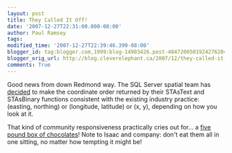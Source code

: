 ```yaml
---
layout: post
title: They Called It Off!
date: '2007-12-27T22:31:00.000-08:00'
author: Paul Ramsey
tags: 
modified_time: '2007-12-27T22:39:46.399-08:00'
blogger_id: tag:blogger.com,1999:blog-14903426.post-4847200501924276204
blogger_orig_url: http://blog.cleverelephant.ca/2007/12/they-called-it-off.html
comments: True
---
```


Good news from down Redmond way. The SQL Server spatial team has [decided](http://blogs.msdn.com/isaac/archive/2007/12/27/latitude-longitude-ordering.aspx) to make the coordinate order returned by their STAsText and STAsBinary functions consistent with the existing industry practice: (easting, northing) or (longitude, latitude) or (x, y), depending on how you look at it.

That kind of community responsiveness practically cries out for... a [five pound box of chocolates](http://www.rogerschocolates.com/products.php?category_id=12&page=1&search=&product_id=5470411621727d756f86f5b7957c378bd)!  Note to Isaac and company: don't eat them all in one sitting, no matter how tempting it might be!